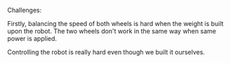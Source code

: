 Challenges:

Firstly, balancing the speed of both wheels is hard when the weight is built upon the robot. The two wheels don't work in the same way when same power is applied. 


Controlling the robot is really hard even though we built it ourselves. 
